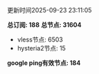 更新时间2025-09-23 23:11:05

**总订阅: 188**
**总节点: 31604**
- vless节点: 6503
- hysteria2节点: 15

**google ping有效节点: 184**
